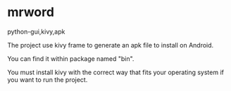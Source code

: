 # mrword
python-gui,kivy,apk

The project use kivy frame to generate an apk file to install on Android.

You can find it within package named "bin".

You must install kivy with the correct way that fits your operating system if you want to run the project.
